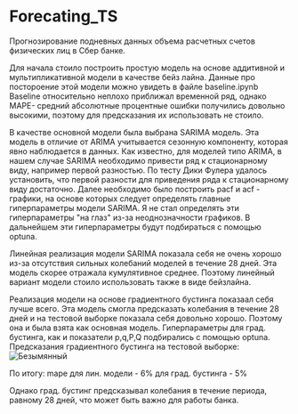 # Forecating_TS
Прогнозирование подневных данных объема расчетных счетов физических лиц в Сбер банке.

Для начала стоило построить простую модель на основе аддитивной и мультипликативной модели в качестве бейз лайна. Данные про постороение этой модели можно увидеть в файле baseline.ipynb
Baseline относительно неплохо приближал временной ряд, однако MAPE- средний абсолютные процентные ошибки получились довольно высокими, поэтому для предсказания их использовать не стоило.

В качестве основной модели была выбрана SARIMA модель. Эта модель в отличие от ARIMA учитывается сезонную компоненту, которая явно наблюдается в данных. 
Как известно, для моделей типо ARIMA, в нашем случае SARIMA необходимо привести ряд к стационарному виду, например первой разностью. По тесту Дики Фулера удалось установить, 
что первой разности для приведения ряда к стационарному виду достаточно. Далее необходимо было построить pacf и acf - графики, на основе которых следует определять главные гиперпараметры модели SARIMA. 
Я не стал  определять эти гиперпараметры "на глаз" из-за неоднозначности графиков. В дальнейшем эти гиперпараметры будут подбираться с помощью optuna.

Линейная реализация модели SARIMA показала себя не очень хорошо из-за отсутствия сильных колебаний моделей в течение 28 дней. Эта модель скорее отражала кумулятивное среднее. Поэтому линейный вариант модели стоило использовать также в виде бейзлайна.

Реализация модели на основе градиентного бустинга показаал себя лучше всего. Эта модель смогла предсказать колебания в течение 28 дней и на тестовой выборке показала себя довольно хорошо. Поэтому она и была взята как основная модель. Гиперпараметры для град. бустинга, как и показатели p,q,P,Q подбирались с помощью optuna.
Предсказания градиентного бустинга на тестовой выборке:
![Безымянный](https://github.com/doublefc/Forecating_TS/assets/108407596/8efd7589-d7bd-4211-9817-ca5446665cd1)

По итогу:
mape для лин. модели - 6%
для град. бустинга - 5%

Однако град. бустинг предсказывал колебания в течение периода, равному 28 дней, что может быть важно для работы банка.
